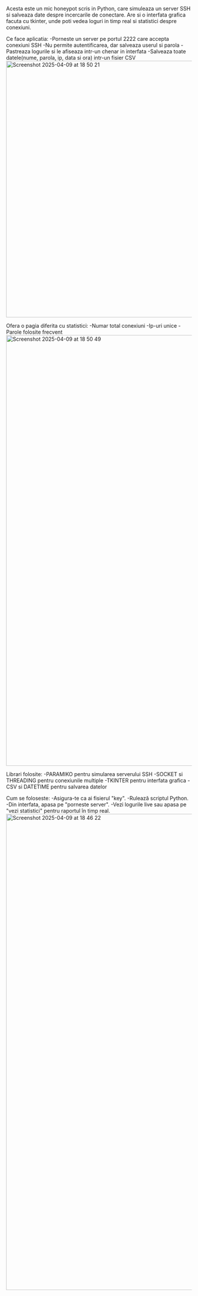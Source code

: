 Acesta este un mic honeypot scris in Python, care simuleaza un server SSH si salveaza date despre incercarile de conectare.
Are si o interfata grafica facuta cu tkinter, unde poti vedea loguri in timp real si statistici despre conexiuni.

Ce face aplicatia:
-Porneste un server pe portul 2222 care accepta conexiuni SSH
-Nu permite autentificarea, dar salveaza userul si parola
-Pastreaza logurile si le afiseaza intr-un chenar in interfata
-Salveaza toate datele(nume, parola, ip, data si ora) intr-un fisier CSV
<img width="694" alt="Screenshot 2025-04-09 at 18 50 21" src="https://github.com/user-attachments/assets/fe497bd8-155b-4e8d-a127-95febb1cfd60" />

Ofera o pagia diferita cu statistici:
-Numar total conexiuni
-Ip-uri unice
-Parole folosite frecvent
<img width="1165" alt="Screenshot 2025-04-09 at 18 50 49" src="https://github.com/user-attachments/assets/4664363f-9cbe-45c5-a5da-f574e2fb484c" />

Librari folosite:
-PARAMIKO pentru simularea serverului SSH
-SOCKET si THREADING pentru conexiunile multiple
-TKINTER pentru interfata grafica
-CSV si DATETIME pentru salvarea datelor

Cum se foloseste:
-Asigura-te ca ai fisierul "key".
-Rulează scriptul Python.
-Din interfata, apasa pe "porneste server".
-Vezi logurile live sau apasa pe "vezi statistici" pentru raportul în timp real.
<img width="1288" alt="Screenshot 2025-04-09 at 18 46 22" src="https://github.com/user-attachments/assets/8a8f2af7-6adf-4af7-9327-bc8002f7fde7" />


